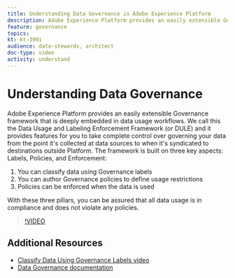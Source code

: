 ```yaml
---
title: Understanding Data Governance in Adobe Experience Platform
description: Adobe Experience Platform provides an easily extensible Governance framework that is deeply embedded in data usage workflows. We call this the Data Usage and Labeling Enforcement Framework (or DULE) and it provides features for you to take complete control over governing your data from the point it's collected at data sources to when it's syndicated to destinations outside Platform. The framework is built on three key aspects&#58; Labels, Policies, and Enforcement.
feature: governance
topics:
kt: kt-3991
audience: data-stewards, architect
doc-type: video
activity: understand
---
```


# Understanding Data Governance

Adobe Experience Platform provides an easily extensible Governance framework that is deeply embedded in data usage workflows. We call this the Data Usage and Labeling Enforcement Framework (or DULE) and it provides features for you to take complete control over governing your data from the point it's collected at data sources to when it's syndicated to destinations outside Platform. The framework is built on three key aspects: Labels, Policies, and Enforcement:

1. You can classify data using Governance labels
1. You can author Governance policies to define usage restrictions
1. Policies can be enforced when the data is used

With these three pillars, you can be assured that all data usage is in compliance and does not violate any policies.

>[!VIDEO](https://video.tv.adobe.com/v/29708?quality=12)

## Additional Resources

* [Classify Data Using Governance Labels video](classify-data-using-governance-labels.md)
* [Data Governance documentation](https://www.adobe.io/apis/experienceplatform/home/dule/duleservices.html)
